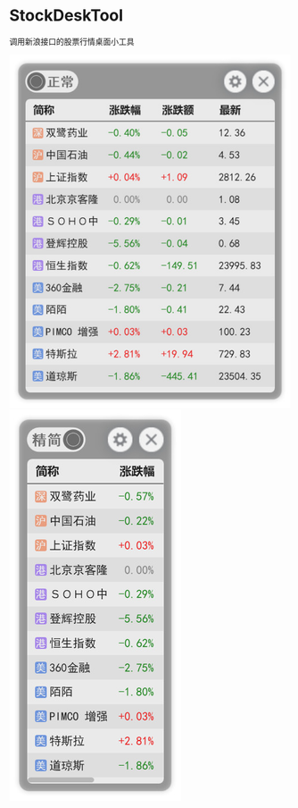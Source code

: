 # StockDeskTool
调用新浪接口的股票行情桌面小工具<p>
![avatar](screenshot\Normal.jpg)
![avatar](screenshot\Compact.jpg)
